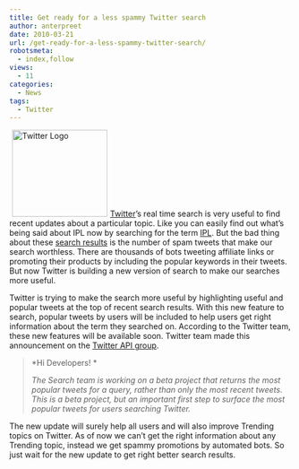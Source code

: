 ```yaml
---
title: Get ready for a less spammy Twitter search
author: anterpreet
date: 2010-03-21
url: /get-ready-for-a-less-spammy-twitter-search/
robotsmeta:
  - index,follow
views:
  - 11
categories:
  - News
tags:
  - Twitter
---
```

<a href="http://itecharena.blogspot.com/search/label/Twitter" onclick="_gaq.push(['_trackEvent', 'outbound-article', 'http://itecharena.blogspot.com/search/label/Twitter', 'Twitter']);" title="Twitter"><img class="alignleft wp-image-53108" style="margin-left: 5px;margin-right: 5px;border: 0pt none" src="http://farm4.static.flickr.com/3166/2879575546_ea6f004c9a_m.jpg" border="0" alt="Twitter Logo" hspace="5" width="170" height="155" />Twitter</a>’s real time search is very useful to find recent updates about a particular topic. Like you can easily find out what’s being said about IPL now by searching for the term <a href="http://twitter.com/#search?q=ipl" onclick="_gaq.push(['_trackEvent', 'outbound-article', 'http://twitter.com/#search?q=ipl', 'IPL']);" title="IPL on Twitter">IPL</a>. But the bad thing about these [search results][1] is the number of spam tweets that make our search worthless. There are thousands of bots tweeting affiliate links or promoting their products by including the popular keywords in their tweets. But now Twitter is building a new version of search to make our searches more useful.

Twitter is trying to make the search more useful by highlighting useful and popular tweets at the top of recent search results. With this new feature to search, popular tweets by users will be included to help users get right information about the term they searched on. According to the Twitter team, these new features will be available soon. Twitter team made this announcement on the <a href="http://groups.google.com/group/twitter-api-announce/browse_thread/thread/983086ae9935d50c/0fea51615c0d207e?show_docid=0fea51615c0d207e" onclick="_gaq.push(['_trackEvent', 'outbound-article', 'http://groups.google.com/group/twitter-api-announce/browse_thread/thread/983086ae9935d50c/0fea51615c0d207e?show_docid=0fea51615c0d207e', 'Twitter API group']);" title="Twitter API group">Twitter API group</a>.

> *Hi Developers! *
> 
> *The Search team is working on a beta project that returns the most popular tweets for a query, rather than only the most recent tweets. This is a beta project, but an important first step to surface the most popular tweets for users searching Twitter.*

The new update will surely help all users and will also improve Trending topics on Twitter. As of now we can’t get the right information about any Trending topic, instead we get spammy promotions by automated bots. So just wait for the new update to get right better search results.

 [1]: http://devilsworkshop.org/5-best-torrent-search-engines-google-trick-for-torrent-search/ "search results"
